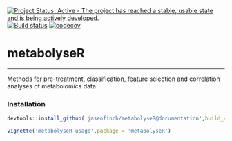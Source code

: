 [![Project Status: Active - The project has reached a stable, usable state and is being actively developed.](http://www.repostatus.org/badges/latest/active.svg)](http://www.repostatus.org/#active) [![Build status](https://travis-ci.org/jasenfinch/metabolyseR.svg?branch=documentation)](https://travis-ci.org/jasenfinch/metabolyseR) [![codecov](https://codecov.io/gh/jasenfinch/metabolyseR/branch/documentation/graph/badge.svg)](https://codecov.io/gh/jasenfinch/metabolyseR/branch/documentation)

# metabolyseR

----------------

Methods for pre-treatment, classification, feature selection and correlation analyses of metabolomics data

### Installation

```r
devtools::install_github('jasenfinch/metabolyseR@documentation',build_vignettes = TRUE)

vignette('metabolyseR-usage',package = 'metabolyseR')
```